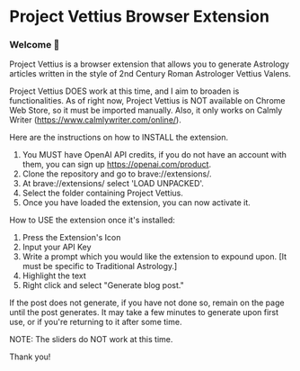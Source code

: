 # Project Vettius Browser Extension
### Welcome 👋

Project Vettius is a browser extension that allows you to generate Astrology articles written in the style of 2nd Century Roman Astrologer Vettius Valens.

Project Vettius DOES work at this time, and I aim to broaden is functionalities. 
As of right now, Project Vettius is NOT available on Chrome Web Store, so it must be imported manually. 
Also, it only works on Calmly Writer (https://www.calmlywriter.com/online/).

Here are the instructions on how to INSTALL the extension.

1. You MUST have OpenAI API credits, if you do not have an account with them, you can sign up https://openai.com/product.
2. Clone the repository and go to brave://extensions/.
3. At brave://extensions/ select 'LOAD UNPACKED'.
4. Select the folder containing Project Vettius.
5. Once you have loaded the extension, you can now activate it.

How to USE the extension once it's installed:

1. Press the Extension's Icon
2. Input your API Key
3. Write a prompt which you would like the extension to expound upon. [It must be specific to Traditional Astrology.]
4. Highlight the text
5. Right click and select "Generate blog post."

If the post does not generate, if you have not done so, remain on the page until the post generates. It may take a few minutes to generate upon first use, or if you're returning to it after some time.

NOTE: The sliders do NOT work at this time.

Thank you!
